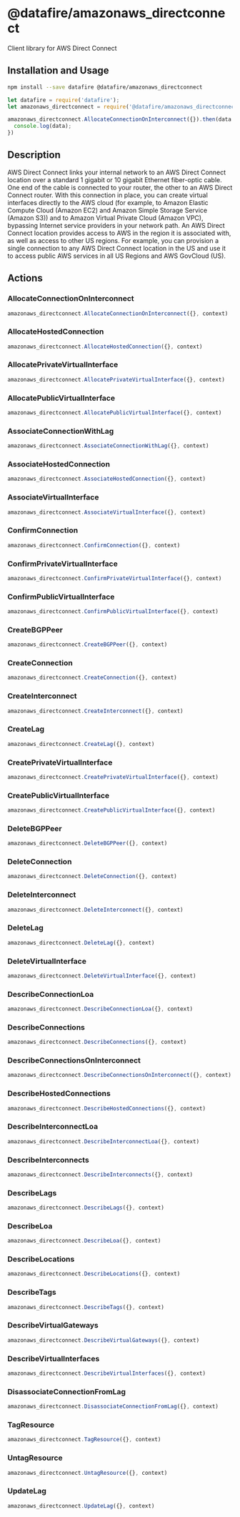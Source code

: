 # @datafire/amazonaws_directconnect

Client library for AWS Direct Connect

## Installation and Usage
```bash
npm install --save datafire @datafire/amazonaws_directconnect
```

```js
let datafire = require('datafire');
let amazonaws_directconnect = require('@datafire/amazonaws_directconnect').create();

amazonaws_directconnect.AllocateConnectionOnInterconnect({}).then(data => {
  console.log(data);
})
```

## Description
AWS Direct Connect links your internal network to an AWS Direct Connect location over a standard 1 gigabit or 10 gigabit Ethernet fiber-optic cable. One end of the cable is connected to your router, the other to an AWS Direct Connect router. With this connection in place, you can create virtual interfaces directly to the AWS cloud (for example, to Amazon Elastic Compute Cloud (Amazon EC2) and Amazon Simple Storage Service (Amazon S3)) and to Amazon Virtual Private Cloud (Amazon VPC), bypassing Internet service providers in your network path. An AWS Direct Connect location provides access to AWS in the region it is associated with, as well as access to other US regions. For example, you can provision a single connection to any AWS Direct Connect location in the US and use it to access public AWS services in all US Regions and AWS GovCloud (US).

## Actions
### AllocateConnectionOnInterconnect



```js
amazonaws_directconnect.AllocateConnectionOnInterconnect({}, context)
```


### AllocateHostedConnection



```js
amazonaws_directconnect.AllocateHostedConnection({}, context)
```


### AllocatePrivateVirtualInterface



```js
amazonaws_directconnect.AllocatePrivateVirtualInterface({}, context)
```


### AllocatePublicVirtualInterface



```js
amazonaws_directconnect.AllocatePublicVirtualInterface({}, context)
```


### AssociateConnectionWithLag



```js
amazonaws_directconnect.AssociateConnectionWithLag({}, context)
```


### AssociateHostedConnection



```js
amazonaws_directconnect.AssociateHostedConnection({}, context)
```


### AssociateVirtualInterface



```js
amazonaws_directconnect.AssociateVirtualInterface({}, context)
```


### ConfirmConnection



```js
amazonaws_directconnect.ConfirmConnection({}, context)
```


### ConfirmPrivateVirtualInterface



```js
amazonaws_directconnect.ConfirmPrivateVirtualInterface({}, context)
```


### ConfirmPublicVirtualInterface



```js
amazonaws_directconnect.ConfirmPublicVirtualInterface({}, context)
```


### CreateBGPPeer



```js
amazonaws_directconnect.CreateBGPPeer({}, context)
```


### CreateConnection



```js
amazonaws_directconnect.CreateConnection({}, context)
```


### CreateInterconnect



```js
amazonaws_directconnect.CreateInterconnect({}, context)
```


### CreateLag



```js
amazonaws_directconnect.CreateLag({}, context)
```


### CreatePrivateVirtualInterface



```js
amazonaws_directconnect.CreatePrivateVirtualInterface({}, context)
```


### CreatePublicVirtualInterface



```js
amazonaws_directconnect.CreatePublicVirtualInterface({}, context)
```


### DeleteBGPPeer



```js
amazonaws_directconnect.DeleteBGPPeer({}, context)
```


### DeleteConnection



```js
amazonaws_directconnect.DeleteConnection({}, context)
```


### DeleteInterconnect



```js
amazonaws_directconnect.DeleteInterconnect({}, context)
```


### DeleteLag



```js
amazonaws_directconnect.DeleteLag({}, context)
```


### DeleteVirtualInterface



```js
amazonaws_directconnect.DeleteVirtualInterface({}, context)
```


### DescribeConnectionLoa



```js
amazonaws_directconnect.DescribeConnectionLoa({}, context)
```


### DescribeConnections



```js
amazonaws_directconnect.DescribeConnections({}, context)
```


### DescribeConnectionsOnInterconnect



```js
amazonaws_directconnect.DescribeConnectionsOnInterconnect({}, context)
```


### DescribeHostedConnections



```js
amazonaws_directconnect.DescribeHostedConnections({}, context)
```


### DescribeInterconnectLoa



```js
amazonaws_directconnect.DescribeInterconnectLoa({}, context)
```


### DescribeInterconnects



```js
amazonaws_directconnect.DescribeInterconnects({}, context)
```


### DescribeLags



```js
amazonaws_directconnect.DescribeLags({}, context)
```


### DescribeLoa



```js
amazonaws_directconnect.DescribeLoa({}, context)
```


### DescribeLocations



```js
amazonaws_directconnect.DescribeLocations({}, context)
```


### DescribeTags



```js
amazonaws_directconnect.DescribeTags({}, context)
```


### DescribeVirtualGateways



```js
amazonaws_directconnect.DescribeVirtualGateways({}, context)
```


### DescribeVirtualInterfaces



```js
amazonaws_directconnect.DescribeVirtualInterfaces({}, context)
```


### DisassociateConnectionFromLag



```js
amazonaws_directconnect.DisassociateConnectionFromLag({}, context)
```


### TagResource



```js
amazonaws_directconnect.TagResource({}, context)
```


### UntagResource



```js
amazonaws_directconnect.UntagResource({}, context)
```


### UpdateLag



```js
amazonaws_directconnect.UpdateLag({}, context)
```


